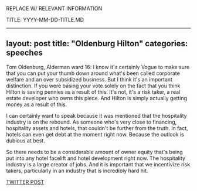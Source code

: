 REPLACE W/ RELEVANT INFORMATION

TITLE: YYYY-MM-DD-TITLE.MD

---
layout: post
title: "Oldenburg Hilton"
categories: speeches
---

Tom Oldenburg, Alderman ward 16: I know it's certainly Vogue to make sure that you can put your thumb down around what's been called corporate welfare and an over subsidized business. But I think it's an important distinction. If you were basing your vote solely on the fact that you think Hilton is saving pennies as a result of this. It's not, it's a risk taker, a real estate developer who owns this piece.  And Hilton is simply actually getting money as a result of this. 

I can certainly want to speak because it was mentioned that the hospitality industry is on the rebound. As someone who's very close to financing, hospitality assets and hotels, that couldn't be further from the truth. In fact, hotels can even get debt at the moment right now. Because the outlook is dubious at best. 

So there needs to be a considerable amount of owner equity that's being put into any hotel facelift and hotel development right now. The hospitality industry is a large creator of jobs. And it is important that we incentivize risk takers, particularly in an industry that is incredibly hard hit.

[TWITTER POST](https://twitter.com/StlPoliticClips/status/1403508866395037701?s=20)
